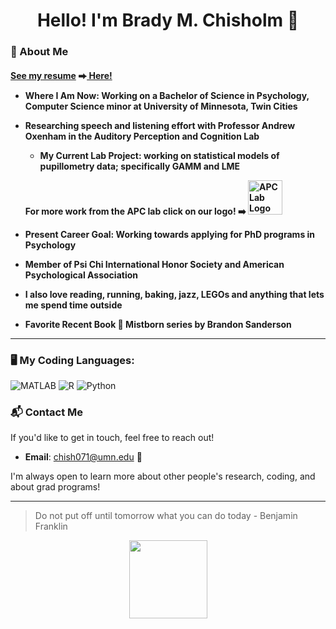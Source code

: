 <h1 align="center">Hello! I'm Brady M. Chisholm 👋</h1>

### 🔎 About Me
 <h4 align="left"><b><u>See my resume</u></b> ⮕<a href="https://github.com/bchisholm08/bchisholm08/blob/a82b11ff14daf9b38fd94a9a8ae35e9b3bd5f5d8/professional_materials/resume_fa24_v1.pdf"> Here!</a>
   
- **Where I Am Now**: Working on a Bachelor of Science in Psychology, Computer Science minor at University of Minnesota, Twin Cities
- **Researching speech and listening effort** with Professor Andrew Oxenham in the Auditory Perception and Cognition Lab 
  - My Current Lab Project: working on statistical models of pupillometry data; specifically GAMM and LME
    
  **For more work from the APC lab click on our logo! ➡️**
  <a href="https://apc.psych.umn.edu/" target="_blank">
    <img src="https://apc.psych.umn.edu/sites/sandbox-apc.psych.umn.edu/files/styles/folwell_third/public/2024-08/APC_Maroon_Gold_Logo_big_0.png?itok=wAUWBNNx" alt="APC Lab Logo" width="55"/>
  </a>
  
- **Present Career Goal:** Working towards applying for PhD programs in Psychology
- Member of Psi Chi International Honor Society and American Psychological Association  
- I also love reading, running, baking, jazz, LEGOs and anything that lets me spend time outside 
- **Favorite Recent Book** 📖 Mistborn series by Brandon Sanderson
  
---
### 🖥️ My Coding Languages:
<div align="left">
  <img src="https://img.shields.io/badge/-MATLAB-0076A8?logo=mathworks&logoColor=fff" alt="MATLAB"/>
  <img src="https://img.shields.io/badge/-R-276DC3?logo=r&logoColor=fff" alt="R"/>
  <img src="https://img.shields.io/badge/-Python-3776AB?logo=python&logoColor=fff" alt="Python"/>
</div>

### 📬 Contact Me
If you'd like to get in touch, feel free to reach out!
- **Email**: [chish071@umn.edu](mailto:chish071@umn.edu) 📧

I'm always open to learn more about other people's research, coding, and about grad programs!
***
> Do not put off until tomorrow what you can do today - Benjamin Franklin

<div align="center">
  <img src="https://media.giphy.com/media/M9gbBd9nbDrOTu1Mqx/giphy.gif" width="125"/>
</div>
